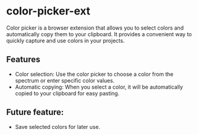 # color-picker-ext

Color picker is a browser extension that allows you to select colors and automatically copy them to your clipboard. 
It provides a convenient way to quickly capture and use colors in your projects.

## Features
- Color selection: Use the color picker to choose a color from the spectrum or enter specific color values.
- Automatic copying: When you select a color, it will be automatically copied to your clipboard for easy pasting.
  
## Future feature:
- Save selected colors for later use.
